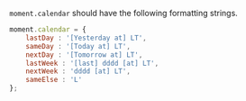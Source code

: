 `moment.calendar` should have the following formatting strings.

```javascript
moment.calendar = {
    lastDay : '[Yesterday at] LT',
    sameDay : '[Today at] LT',
    nextDay : '[Tomorrow at] LT',
    lastWeek : '[last] dddd [at] LT',
    nextWeek : 'dddd [at] LT',
    sameElse : 'L'
};
```
